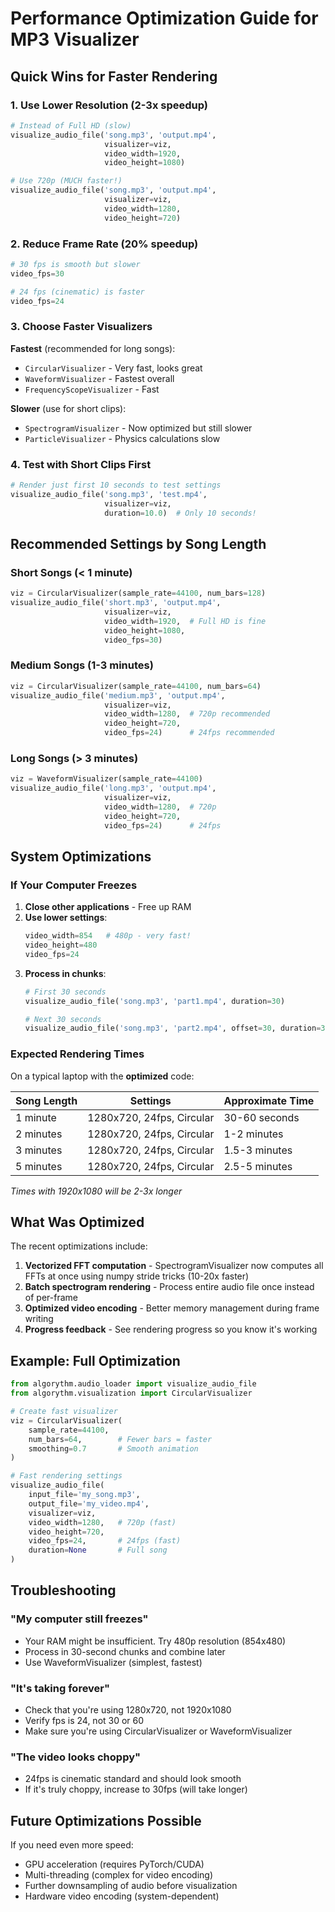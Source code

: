 # Performance Optimization Guide for MP3 Visualizer

## Quick Wins for Faster Rendering

### 1. **Use Lower Resolution** (2-3x speedup)
```python
# Instead of Full HD (slow)
visualize_audio_file('song.mp3', 'output.mp4', 
                     visualizer=viz,
                     video_width=1920,
                     video_height=1080)

# Use 720p (MUCH faster!)
visualize_audio_file('song.mp3', 'output.mp4',
                     visualizer=viz, 
                     video_width=1280,
                     video_height=720)
```

### 2. **Reduce Frame Rate** (20% speedup)
```python
# 30 fps is smooth but slower
video_fps=30

# 24 fps (cinematic) is faster
video_fps=24
```

### 3. **Choose Faster Visualizers**

**Fastest** (recommended for long songs):
- `CircularVisualizer` - Very fast, looks great
- `WaveformVisualizer` - Fastest overall
- `FrequencyScopeVisualizer` - Fast

**Slower** (use for short clips):
- `SpectrogramVisualizer` - Now optimized but still slower
- `ParticleVisualizer` - Physics calculations slow

### 4. **Test with Short Clips First**
```python
# Render just first 10 seconds to test settings
visualize_audio_file('song.mp3', 'test.mp4',
                     visualizer=viz,
                     duration=10.0)  # Only 10 seconds!
```

## Recommended Settings by Song Length

### Short Songs (< 1 minute)
```python
viz = CircularVisualizer(sample_rate=44100, num_bars=128)
visualize_audio_file('short.mp3', 'output.mp4',
                     visualizer=viz,
                     video_width=1920,  # Full HD is fine
                     video_height=1080,
                     video_fps=30)
```

### Medium Songs (1-3 minutes)
```python
viz = CircularVisualizer(sample_rate=44100, num_bars=64)
visualize_audio_file('medium.mp3', 'output.mp4',
                     visualizer=viz,
                     video_width=1280,  # 720p recommended
                     video_height=720,
                     video_fps=24)      # 24fps recommended
```

### Long Songs (> 3 minutes)
```python
viz = WaveformVisualizer(sample_rate=44100)
visualize_audio_file('long.mp3', 'output.mp4',
                     visualizer=viz,
                     video_width=1280,  # 720p
                     video_height=720,
                     video_fps=24)      # 24fps
```

## System Optimizations

### If Your Computer Freezes

1. **Close other applications** - Free up RAM
2. **Use lower settings**:
   ```python
   video_width=854   # 480p - very fast!
   video_height=480
   video_fps=24
   ```
3. **Process in chunks**:
   ```python
   # First 30 seconds
   visualize_audio_file('song.mp3', 'part1.mp4', duration=30)
   
   # Next 30 seconds  
   visualize_audio_file('song.mp3', 'part2.mp4', offset=30, duration=30)
   ```

### Expected Rendering Times

On a typical laptop with the **optimized** code:

| Song Length | Settings | Approximate Time |
|-------------|----------|------------------|
| 1 minute    | 1280x720, 24fps, Circular | 30-60 seconds |
| 2 minutes   | 1280x720, 24fps, Circular | 1-2 minutes |
| 3 minutes   | 1280x720, 24fps, Circular | 1.5-3 minutes |
| 5 minutes   | 1280x720, 24fps, Circular | 2.5-5 minutes |

*Times with 1920x1080 will be 2-3x longer*

## What Was Optimized

The recent optimizations include:

1. **Vectorized FFT computation** - SpectrogramVisualizer now computes all FFTs at once using numpy stride tricks (10-20x faster)
2. **Batch spectrogram rendering** - Process entire audio file once instead of per-frame
3. **Optimized video encoding** - Better memory management during frame writing
4. **Progress feedback** - See rendering progress so you know it's working

## Example: Full Optimization

```python
from algorythm.audio_loader import visualize_audio_file
from algorythm.visualization import CircularVisualizer

# Create fast visualizer
viz = CircularVisualizer(
    sample_rate=44100,
    num_bars=64,        # Fewer bars = faster
    smoothing=0.7       # Smooth animation
)

# Fast rendering settings
visualize_audio_file(
    input_file='my_song.mp3',
    output_file='my_video.mp4',
    visualizer=viz,
    video_width=1280,   # 720p (fast)
    video_height=720,
    video_fps=24,       # 24fps (fast)
    duration=None       # Full song
)
```

## Troubleshooting

### "My computer still freezes"
- Your RAM might be insufficient. Try 480p resolution (854x480)
- Process in 30-second chunks and combine later
- Use WaveformVisualizer (simplest, fastest)

### "It's taking forever"
- Check that you're using 1280x720, not 1920x1080
- Verify fps is 24, not 30 or 60
- Make sure you're using CircularVisualizer or WaveformVisualizer

### "The video looks choppy"
- 24fps is cinematic standard and should look smooth
- If it's truly choppy, increase to 30fps (will take longer)

## Future Optimizations Possible

If you need even more speed:
- GPU acceleration (requires PyTorch/CUDA)
- Multi-threading (complex for video encoding)
- Further downsampling of audio before visualization
- Hardware video encoding (system-dependent)

